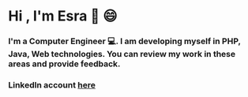 # Hi , I'm Esra 👋 😄 
### I'm a Computer Engineer 💻. I am developing myself in PHP, Java, Web technologies. You can review my work in these areas and provide feedback.
### Linkedln account [here](http://linkedin.com/in/esrakoçak) 



<!--
**esraakocak/esraakocak** is a ✨ _special_ ✨ repository because its `README.md` (this file) appears on your GitHub profile.

Here are some ideas to get you started:

- 🔭 I’m currently working on ...
- 🌱 I’m currently learning ...
- 👯 I’m looking to collaborate on ...
- 🤔 I’m looking for help with ...
- 💬 Ask me about ...
- 📫 How to reach me: ...
- 😄 Pronouns: ...
- ⚡ Fun fact: ...
-->
